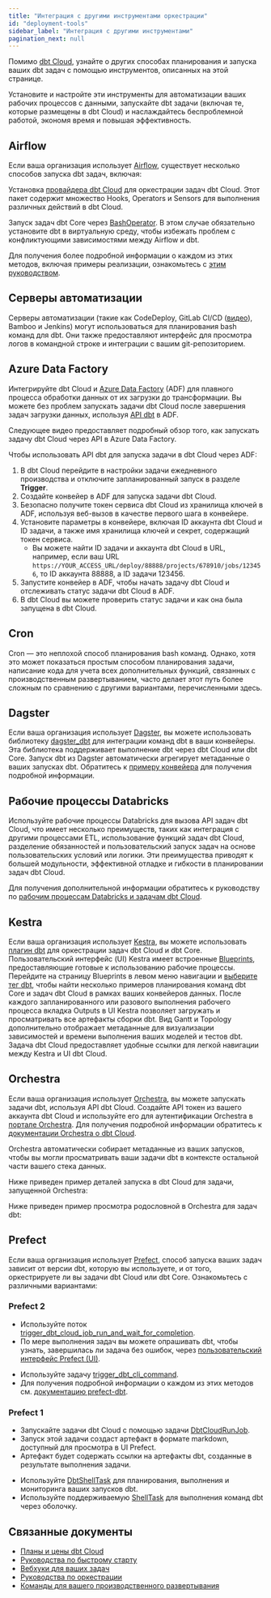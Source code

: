 ```yaml
---
title: "Интеграция с другими инструментами оркестрации"
id: "deployment-tools"
sidebar_label: "Интеграция с другими инструментами"
pagination_next: null
---
```


Помимо [dbt Cloud](/docs/deploy/jobs), узнайте о других способах планирования и запуска ваших dbt задач с помощью инструментов, описанных на этой странице.

Установите и настройте эти инструменты для автоматизации ваших рабочих процессов с данными, запускайте dbt задачи (включая те, которые размещены в dbt Cloud) и наслаждайтесь беспроблемной работой, экономя время и повышая эффективность.

## Airflow

Если ваша организация использует [Airflow](https://airflow.apache.org/), существует несколько способов запуска dbt задач, включая:

<Tabs>

<TabItem value="airflowcloud" label="dbt Cloud">

Установка [провайдера dbt Cloud](https://airflow.apache.org/docs/apache-airflow-providers-dbt-cloud/stable/index.html) для оркестрации задач dbt Cloud. Этот пакет содержит множество Hooks, Operators и Sensors для выполнения различных действий в dbt Cloud.

<Lightbox src="/img/docs/running-a-dbt-project/airflow_dbt_connector.png" title="Airflow DAG с использованием DbtCloudRunJobOperator"/>
<Lightbox src="/img/docs/running-a-dbt-project/dbt_cloud_airflow_trigger.png" title="Задача dbt Cloud, запущенная Airflow"/>

</TabItem>

<TabItem value="airflowcore" label="dbt Core">

Запуск задач dbt Core через [BashOperator](https://registry.astronomer.io/providers/apache-airflow/modules/bashoperator). В этом случае обязательно установите dbt в виртуальную среду, чтобы избежать проблем с конфликтующими зависимостями между Airflow и dbt.

</TabItem>
</Tabs>

Для получения более подробной информации о каждом из этих методов, включая примеры реализации, ознакомьтесь с [этим руководством](https://docs.astronomer.io/learn/airflow-dbt-cloud).

## Серверы автоматизации

Серверы автоматизации (такие как CodeDeploy, GitLab CI/CD ([видео](https://youtu.be/-XBIIY2pFpc?t=1301)), Bamboo и Jenkins) могут использоваться для планирования bash команд для dbt. Они также предоставляют интерфейс для просмотра логов в командной строке и интеграции с вашим git-репозиторием.

## Azure Data Factory

Интегрируйте dbt Cloud и [Azure Data Factory](https://learn.microsoft.com/en-us/azure/data-factory/) (ADF) для плавного процесса обработки данных от их загрузки до трансформации. Вы можете без проблем запускать задачи dbt Cloud после завершения задач загрузки данных, используя [API dbt](/docs/dbt-cloud-apis/overview) в ADF.

Следующее видео предоставляет подробный обзор того, как запускать задачу dbt Cloud через API в Azure Data Factory.

<LoomVideo id="8dcc1d22a0bf43a1b89ecc6f6b6d0b18" /> 

Чтобы использовать API dbt для запуска задачи в dbt Cloud через ADF:

1. В dbt Cloud перейдите в настройки задачи ежедневного производства и отключите запланированный запуск в разделе **Trigger**.
2. Создайте конвейер в ADF для запуска задачи dbt Cloud.
3. Безопасно получите токен сервиса dbt Cloud из хранилища ключей в ADF, используя веб-вызов в качестве первого шага в конвейере.
4. Установите параметры в конвейере, включая ID аккаунта dbt Cloud и ID задачи, а также имя хранилища ключей и секрет, содержащий токен сервиса.
    * Вы можете найти ID задачи и аккаунта dbt Cloud в URL, например, если ваш URL `https://YOUR_ACCESS_URL/deploy/88888/projects/678910/jobs/123456`, то ID аккаунта 88888, а ID задачи 123456.
5. Запустите конвейер в ADF, чтобы начать задачу dbt Cloud и отслеживать статус задачи dbt Cloud в ADF.
6. В dbt Cloud вы можете проверить статус задачи и как она была запущена в dbt Cloud.

## Cron

Cron — это неплохой способ планирования bash команд. Однако, хотя это может показаться простым способом планирования задачи, написание кода для учета всех дополнительных функций, связанных с производственным развертыванием, часто делает этот путь более сложным по сравнению с другими вариантами, перечисленными здесь.

## Dagster

Если ваша организация использует [Dagster](https://dagster.io/), вы можете использовать библиотеку [dagster_dbt](https://docs.dagster.io/_apidocs/libraries/dagster-dbt) для интеграции команд dbt в ваши конвейеры. Эта библиотека поддерживает выполнение dbt через dbt Cloud или dbt Core. Запуск dbt из Dagster автоматически агрегирует метаданные о ваших запусках dbt. Обратитесь к [примеру конвейера](https://dagster.io/blog/dagster-dbt) для получения подробной информации.

## Рабочие процессы Databricks

Используйте рабочие процессы Databricks для вызова API задач dbt Cloud, что имеет несколько преимуществ, таких как интеграция с другими процессами ETL, использование функций задач dbt Cloud, разделение обязанностей и пользовательский запуск задач на основе пользовательских условий или логики. Эти преимущества приводят к большей модульности, эффективной отладке и гибкости в планировании задач dbt Cloud.

Для получения дополнительной информации обратитесь к руководству по [рабочим процессам Databricks и задачам dbt Cloud](/guides/how-to-use-databricks-workflows-to-run-dbt-cloud-jobs).

## Kestra

Если ваша организация использует [Kestra](http://kestra.io/), вы можете использовать [плагин dbt](https://kestra.io/plugins/plugin-dbt) для оркестрации задач dbt Cloud и dbt Core. Пользовательский интерфейс (UI) Kestra имеет встроенные [Blueprints](https://kestra.io/docs/user-interface-guide/blueprints), предоставляющие готовые к использованию рабочие процессы. Перейдите на страницу Blueprints в левом меню навигации и [выберите тег dbt](https://demo.kestra.io/ui/blueprints/community?selectedTag=36), чтобы найти несколько примеров планирования команд dbt Core и задач dbt Cloud в рамках ваших конвейеров данных. После каждого запланированного или разового выполнения рабочего процесса вкладка Outputs в UI Kestra позволяет загружать и просматривать все артефакты сборки dbt. Вид Gantt и Topology дополнительно отображает метаданные для визуализации зависимостей и времени выполнения ваших моделей и тестов dbt. Задача dbt Cloud предоставляет удобные ссылки для легкой навигации между Kestra и UI dbt Cloud.

## Orchestra

Если ваша организация использует [Orchestra](https://getorchestra.io), вы можете запускать задачи dbt, используя API dbt Cloud. Создайте API токен из вашего аккаунта dbt Cloud и используйте его для аутентификации Orchestra в [портале Orchestra](https://app.getorchestra.io). Для получения подробной информации обратитесь к [документации Orchestra о dbt Cloud](https://orchestra-1.gitbook.io/orchestra-portal/integrations/transformation/dbt-cloud).

Orchestra автоматически собирает метаданные из ваших запусков, чтобы вы могли просматривать ваши задачи dbt в контексте остальной части вашего стека данных.

Ниже приведен пример деталей запуска в dbt Cloud для задачи, запущенной Orchestra:

<Lightbox src="/img/docs/running-a-dbt-project/dbt_cloud_orchestra_trigger.png" title="Пример запуска задачи dbt с помощью Orchestra"/>

Ниже приведен пример просмотра родословной в Orchestra для задач dbt:

<Lightbox src="/img/docs/running-a-dbt-project/orchestra_lineage_dbt_cloud.png" title="Пример просмотра родословной для задач dbt в Orchestra"/>

## Prefect

Если ваша организация использует [Prefect](https://www.prefect.io/), способ запуска ваших задач зависит от версии dbt, которую вы используете, и от того, оркестрируете ли вы задачи dbt Cloud или dbt Core. Ознакомьтесь с различными вариантами:

<Lightbox src="/img/docs/running-a-dbt-project/prefect_dag_dbt_cloud.jpg" width="75%" title="Prefect DAG с использованием потока выполнения задачи dbt Cloud"/> 

### Prefect 2

<Tabs>

<TabItem value="prefect2cloud" label="dbt Cloud">

- Используйте поток [trigger_dbt_cloud_job_run_and_wait_for_completion](https://prefecthq.github.io/prefect-dbt/cloud/jobs/#prefect_dbt.cloud.jobs.trigger_dbt_cloud_job_run_and_wait_for_completion).
- По мере выполнения задач вы можете опрашивать dbt, чтобы узнать, завершилась ли задача без ошибок, через [пользовательский интерфейс Prefect (UI)](https://docs.prefect.io/ui/overview/).

<Lightbox src="/img/docs/running-a-dbt-project/dbt_cloud_job_prefect.jpg" title="Задача dbt Cloud, запущенная Prefect"/> 

</TabItem>

<TabItem value="prefect2core" label="dbt Core">

- Используйте задачу [trigger_dbt_cli_command](https://prefecthq.github.io/prefect-dbt/cli/commands/#prefect_dbt.cli.commands.trigger_dbt_cli_command).
- Для получения подробной информации о каждом из этих методов см. [документацию prefect-dbt](https://prefecthq.github.io/prefect-dbt/).

</TabItem>
</Tabs>

### Prefect 1

<Tabs>

<TabItem value="prefect1cloud" label="dbt Cloud">

- Запускайте задачи dbt Cloud с помощью задачи [DbtCloudRunJob](https://docs.prefect.io/api/latest/tasks/dbt.html#dbtcloudrunjob).
- Запуск этой задачи создаст артефакт в формате markdown, доступный для просмотра в UI Prefect.
- Артефакт будет содержать ссылки на артефакты dbt, созданные в результате выполнения задачи.

</TabItem>

<TabItem value="prefect1core" label="dbt Core">

- Используйте [DbtShellTask](https://docs.prefect.io/api/latest/tasks/dbt.html#dbtshelltask) для планирования, выполнения и мониторинга ваших запусков dbt.
- Используйте поддерживаемую [ShellTask](https://docs.prefect.io/api/latest/tasks/shell.html#shelltask) для выполнения команд dbt через оболочку.

</TabItem>
</Tabs>

## Связанные документы

- [Планы и цены dbt Cloud](https://www.getdbt.com/pricing/)
- [Руководства по быстрому старту](/guides)
- [Вебхуки для ваших задач](/docs/deploy/webhooks)
- [Руководства по оркестрации](https://docs.getdbt.com/guides/orchestration)
- [Команды для вашего производственного развертывания](https://discourse.getdbt.com/t/what-are-the-dbt-commands-you-run-in-your-production-deployment-of-dbt/366)